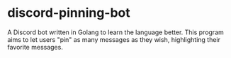 # discord-pinning-bot
A Discord bot written in Golang to learn the language better.
This program aims to let users "pin" as many messages as they wish, highlighting their favorite messages.
